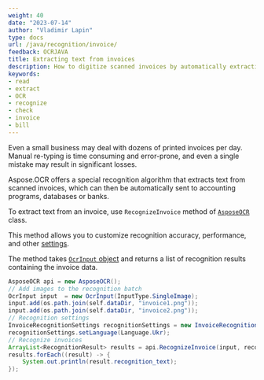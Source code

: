 ```yaml
---
weight: 40
date: "2023-07-14"
author: "Vladimir Lapin"
type: docs
url: /java/recognition/invoice/
feedback: OCRJAVA
title: Extracting text from invoices
description: How to digitize scanned invoices by automatically extracting text from them.
keywords:
- read
- extract
- OCR
- recognize
- check
- invoice
- bill
---
```


Even a small business may deal with dozens of printed invoices per day. Manual re-typing is time consuming and error-prone, and even a single mistake may result in significant losses.

Aspose.OCR offers a special recognition algorithm that extracts text from scanned invoices, which can then be automatically sent to accounting programs, databases or banks.

To extract text from an invoice, use `RecognizeInvoice` method of [`AsposeOCR`](https://reference.aspose.com/ocr/java/com.aspose.ocr/AsposeOCR) class.

This method allows you to customize recognition accuracy, performance, and other [settings](/ocr/java/recognition-settings-invoice/).

The method takes [`OcrInput` object](/ocr/java/ocrinput/) and returns a list of recognition results containing the invoice data.

```java
AsposeOCR api = new AsposeOCR();
// Add images to the recognition batch
OcrInput input  = new OcrInput(InputType.SingleImage);
input.add(os.path.join(self.dataDir, "invoice1.png"));
input.add(os.path.join(self.dataDir, "invoice2.png"));
// Recognition settings
InvoiceRecognitionSettings recognitionSettings = new InvoiceRecognitionSettings();
recognitionSettings.setLanguage(Language.Ukr);
// Recognize invoices
ArrayList<RecognitionResult> results = api.RecognizeInvoice(input, recognitionSettings);
results.forEach((result) -> {
	System.out.println(result.recognition_text);
});
```
